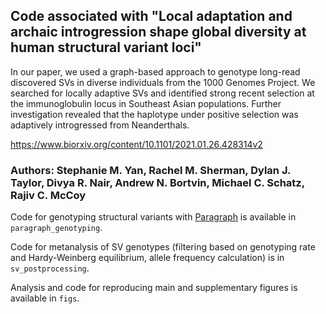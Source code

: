 <!-- https://zenodo.org/record/4469976#.YBCgLXdKhs8 -->

## Code associated with "Local adaptation and archaic introgression shape global diversity at human structural variant loci"

In our paper, we used a graph-based approach to genotype long-read discovered SVs in diverse individuals from the 1000 Genomes Project. We searched for locally adaptive SVs and identified strong recent selection at the immunoglobulin locus in Southeast Asian populations. Further investigation revealed that the haplotype under positive selection was adaptively introgressed from Neanderthals.

https://www.biorxiv.org/content/10.1101/2021.01.26.428314v2

### Authors: Stephanie M. Yan, Rachel M. Sherman, Dylan J. Taylor, Divya R. Nair, Andrew N. Bortvin, Michael C. Schatz, Rajiv C. McCoy

Code for genotyping structural variants with [Paragraph](https://github.com/Illumina/paragraph) is available in `paragraph_genotyping`.

Code for metanalysis of SV genotypes (filtering based on genotyping rate and Hardy-Weinberg equilibrium, allele frequency calculation) is in `sv_postprocessing`.

Analysis and code for reproducing main and supplementary figures is available in `figs`.
